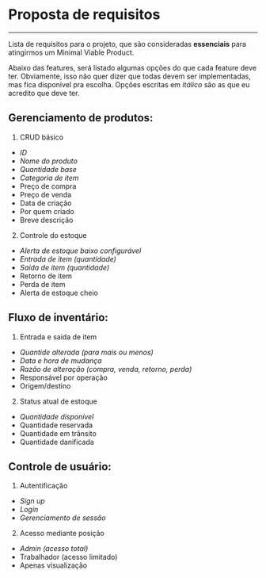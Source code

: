 # Proposta de requisitos
---

Lista de requisitos para o projeto, que são consideradas **essenciais** para atingirmos um Minimal Viable Product.

Abaixo das features, será listado algumas opções do que cada feature deve ter. Obviamente, isso não quer dizer que todas devem ser implementadas, mas fica disponível pra escolha. Opções escritas em _itálico_ são as que eu acredito que deve ter.



## Gerenciamento de produtos:

1. CRUD básico
  - _ID_
  - _Nome do produto_
  - _Quantidade base_
  - _Categoria de item_
  - Preço de compra
  - Preço de venda
  - Data de criação
  - Por quem criado
  - Breve descrição

2. Controle do estoque
  - _Alerta de estoque baixo configurável_
  - _Entrada de item (quantidade)_
  - _Saída de item (quantidade)_
  - Retorno de item
  - Perda de item
  - Alerta de estoque cheio

## Fluxo de inventário:

1. Entrada e saída de item
  - _Quantide alterada (para mais ou menos)_
  - _Data e hora de mudança_
  - _Razão de alteração (compra, venda, retorno, perda)_
  - Responsável por operação
  - Origem/destino

2. Status atual de estoque
  - _Quantidade disponível_
  - Quantidade reservada
  - Quantidade em trânsito
  - Quantidade danificada

## Controle de usuário:

1. Autentificação
  - _Sign up_
  - _Login_
  - _Gerenciamento de sessão_

2. Acesso mediante posição
  - _Admin (acesso total)_
  - Trabalhador (acesso limitado)
  - Apenas visualização

